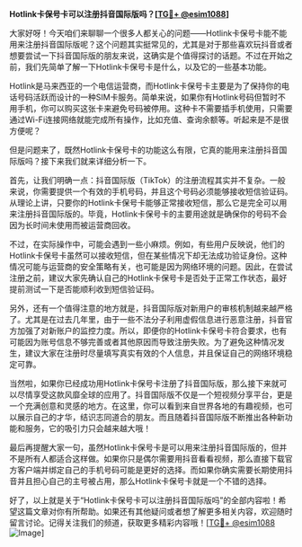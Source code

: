 **Hotlink卡保号卡可以注册抖音国际版吗？[[TG💪+ @esim1088](https://t.me/s/esim1088)]**

大家好呀！今天咱们来聊聊一个很多人都关心的问题——Hotlink卡保号卡能不能用来注册抖音国际版呢？这个问题其实挺常见的，尤其是对于那些喜欢玩抖音或者想要尝试一下抖音国际版的朋友来说，这确实是个值得探讨的话题。不过在开始之前，我们先简单了解一下Hotlink卡保号卡是什么，以及它的一些基本功能。

Hotlink是马来西亚的一个电信运营商，而Hotlink卡保号卡主要是为了保持你的电话号码活跃而设计的一种SIM卡服务。简单来说，如果你有Hotlink号码但暂时不用手机，你可以购买这张卡来避免号码被停用。这种卡不需要插手机使用，只需要通过Wi-Fi连接网络就能完成所有操作，比如充值、查询余额等。听起来是不是很方便呢？

但是问题来了，既然Hotlink卡保号卡的功能这么有限，它真的能用来注册抖音国际版吗？接下来我们就来详细分析一下。

首先，让我们明确一点：抖音国际版（TikTok）的注册流程其实并不复杂。一般来说，你需要提供一个有效的手机号码，并且这个号码必须能够接收短信验证码。从理论上讲，只要你的Hotlink卡保号卡能够正常接收短信，那么它是完全可以用来注册抖音国际版的。毕竟，Hotlink卡保号卡的主要用途就是确保你的号码不会因为长时间未使用而被运营商回收。

不过，在实际操作中，可能会遇到一些小麻烦。例如，有些用户反映说，他们的Hotlink卡保号卡虽然可以接收短信，但在某些情况下却无法成功验证身份。这种情况可能与运营商的安全策略有关，也可能是因为网络环境的问题。因此，在尝试注册之前，建议大家先确认自己的Hotlink卡保号卡是否处于正常工作状态，最好提前测试一下是否能顺利收到短信验证码。

另外，还有一个值得注意的地方就是，抖音国际版对新用户的审核机制越来越严格了。尤其是在过去几年里，由于一些不法分子利用虚假信息进行恶意注册，抖音官方加强了对新账户的监控力度。所以，即便你的Hotlink卡保号卡符合要求，也有可能因为账号信息不够完善或者其他原因而导致注册失败。为了避免这种情况发生，建议大家在注册时尽量填写真实有效的个人信息，并且保证自己的网络环境稳定可靠。

当然啦，如果你已经成功用Hotlink卡保号卡注册了抖音国际版，那么接下来就可以尽情享受这款风靡全球的应用了。抖音国际版不仅是一个短视频分享平台，更是一个充满创意和灵感的地方。在这里，你可以看到来自世界各地的有趣视频，也可以展示自己的才华，结识志同道合的朋友。而且随着抖音国际版不断推出各种新功能和服务，它的吸引力只会越来越大哦！

最后再提醒大家一句，虽然Hotlink卡保号卡是可以用来注册抖音国际版的，但并不是所有人都适合这样做。如果你只是偶尔需要用抖音看看视频，那么直接下载官方客户端并绑定自己的手机号码可能是更好的选择。而如果你确实需要长期使用抖音并且担心自己的主号被占用，那么Hotlink卡保号卡就是一个不错的选择。

好了，以上就是关于“Hotlink卡保号卡可以注册抖音国际版吗”的全部内容啦！希望这篇文章对你有所帮助。如果还有其他疑问或者想了解更多相关内容，欢迎随时留言讨论。记得关注我们的频道，获取更多精彩内容哦！[[TG💪+ @esim1088](https://t.me/s/esim1088) ![Image](https://i.postimg.cc/4NQfJmqS/Snipaste-2025-05-13-00-14-12.png)]